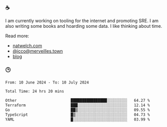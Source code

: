 ### ☕

I am currently working on tooling for the internet and promoting SRE. I am also writing some books and hoarding some data. I like thinking about time. 

Read more:

 - [natwelch.com](https://natwelch.com)
 - [@icco@merveilles.town](https://merveilles.town/@icco)
 - [blog](https://writing.natwelch.com)

### 🕒

<!--START_SECTION:waka-->

```txt
From: 10 June 2024 - To: 10 July 2024

Total Time: 24 hrs 20 mins

Other                        ████████████████░░░░░░░░░   64.27 %
Terraform                    ███░░░░░░░░░░░░░░░░░░░░░░   12.14 %
Go                           ██▒░░░░░░░░░░░░░░░░░░░░░░   09.55 %
TypeScript                   █▒░░░░░░░░░░░░░░░░░░░░░░░   04.73 %
YAML                         █░░░░░░░░░░░░░░░░░░░░░░░░   03.99 %
```

<!--END_SECTION:waka-->
